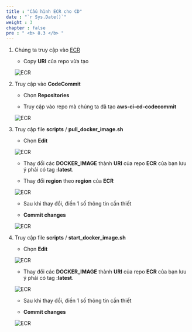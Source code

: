 ```yaml
---
title : "Cấu hình ECR cho CD"
date : "`r Sys.Date()`"
weight : 3
chapter : false
pre : " <b> 8.3 </b> "
---
```

 
1. Chúng ta truy cập vào [ECR](https://ap-southeast-1.console.aws.amazon.com/ecr/private-registry/repositories?region=ap-southeast-1)

   - Copy **URI** của repo vừa tạo

    ![ECR](/aws-fcj-workshop-001/8-ECR/3.png)

2. Truy cập vào **CodeCommit**

    - Chọn **Repositories**

    - Truy cập vào repo mà chúng ta đã tạo **aws-ci-cd-codecommit**

    ![ECR](/aws-fcj-workshop-001/8-ECR/4.png)

3. Truy cập file **scripts** / **pull_docker_image.sh**

    - Chọn **Edit**

    ![ECR](/aws-fcj-workshop-001/8-ECR/8.png)

    - Thay đổi các **DOCKER_IMAGE** thành **URI** của repo **ECR** của bạn lưu ý phải có tag **:latest**.

    - Thay đổi **region** theo **region** của **ECR**

    ![ECR](/aws-fcj-workshop-001/8-ECR/9.png)

    - Sau khi thay đổi, điền 1 số thông tin cần thiết

    - **Commit changes**

    ![ECR](/aws-fcj-workshop-001/8-ECR/7.png)

4. Truy cập file **scripts** / **start_docker_image.sh**

    - Chọn **Edit**

    ![ECR](/aws-fcj-workshop-001/8-ECR/10.png)

    - Thay đổi các **DOCKER_IMAGE** thành **URI** của repo **ECR** của bạn lưu ý phải có tag **:latest**.

    ![ECR](/aws-fcj-workshop-001/8-ECR/11.png)

    - Sau khi thay đổi, điền 1 số thông tin cần thiết

    - **Commit changes**

    ![ECR](/aws-fcj-workshop-001/8-ECR/7.png)








